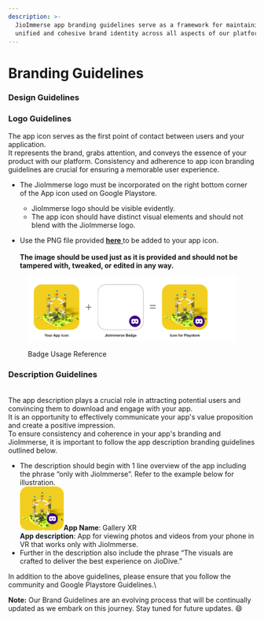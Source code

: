 ```yaml
---
description: >-
  JioImmerse app branding guidelines serve as a framework for maintaining a
  unified and cohesive brand identity across all aspects of our platform.
---
```


# Branding Guidelines

### Design Guidelines

### Logo Guidelines

The app icon serves as the first point of contact between users and your application.\
It represents the brand, grabs attention, and conveys the essence of your product with our platform. Consistency and adherence to app icon branding guidelines are crucial for ensuring a memorable user experience.

*   The JioImmerse logo must be incorporated on the right bottom corner of the App icon used on Google Playstore.

    * JioImmerse logo should be visible evidently.
    * The app icon should have distinct visual elements and should not blend with the JioImmerse logo.


* Use the PNG file provided [**here** ](https://tinyurl.com/2k6krnmp)to be added to your app icon. \
  \
  **The image should be used just as it is provided and should not be tampered with, tweaked, or edited in any way.**

<figure><img src="../.gitbook/assets/image (35).png" alt=""><figcaption><p>Badge Usage Reference</p></figcaption></figure>



### Description Guidelines

\
The app description plays a crucial role in attracting potential users and convincing them to download and engage with your app. \
It is an opportunity to effectively communicate your app's value proposition and create a positive impression.\
To ensure consistency and coherence in your app's branding and JioImmerse, it is important to follow the app description branding guidelines outlined below.

* The description should begin with 1 line overview of the app including the phrase “only with JioImmerse”. Refer to the example below for illustration.\
  <img src="../.gitbook/assets/image (25).png" alt="" data-size="original">**App Name**: Gallery XR\
  **App description**: App for viewing photos and videos from your phone in VR that works only with JioImmerse.
* Further in the description also include the phrase “The visuals are crafted to deliver the best experience on JioDive.”

In addition to the above guidelines, please ensure that you follow the community and Google Playstore Guidelines.\


**Note:** Our Brand Guidelines are an evolving process that will be continually updated as we embark on this journey. Stay tuned for future updates. :smile:

